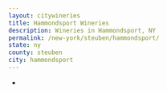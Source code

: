 ```yaml
---
layout: citywineries
title: Hammondsport Wineries
description: Wineries in Hammondsport, NY
permalink: /new-york/steuben/hammondsport/
state: ny
county: steuben
city: hammondsport
---
```

-

